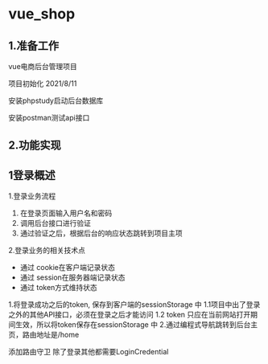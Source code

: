 # 								vue_shop

## 1.准备工作

vue电商后台管理项目

项目初始化 2021/8/11

安装phpstudy启动后台数据库

安装postman测试api接口

## 2.功能实现

## 1登录概述

1.登录业务流程

1. 在登录页面输入用户名和密码
2. 调用后台接口进行验证
3. 通过验证之后，根据后台的响应状态跳转到项目主项

2.登录业务的相关技术点

- 通过 cookie在客户端记录状态
- 通过 session在服务器端记录状态
- 通过 token方式维持状态

1.将登录成功之后的token, 保存到客户端的sessionStorage 中
1.1项目中出了登录之外的其他API接口，必须在登录之后才能访问
1.2 token 只应在当前网站打开期间生效，所以将token保存在sessionStorage 中
2.通过编程式导航跳转到后台主页，路由地址是/home

添加路由守卫
除了登录其他都需要LoginCredential
